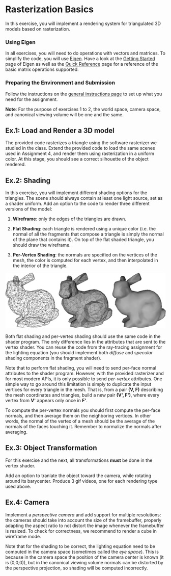 Rasterization Basics
===============

In this exercise, you will implement a rendering system for triangulated 3D models based on rasterization.

### Using Eigen

In all exercises, you will need to do operations with vectors and matrices. To simplify the code, you will use [Eigen](http://eigen.tuxfamily.org/).
Have a look at the [Getting Started](http://eigen.tuxfamily.org/dox/GettingStarted.html) page of Eigen as well as the [Quick Reference](http://eigen.tuxfamily.org/dox/group__QuickRefPage.html}) page for a reference of the basic matrix operations supported.

### Preparing the Environment and Submission

Follow the instructions on the [general instructions page](../RULES.md) to set up what you need for the assignment.

**Note**: For the purpose of exercises 1 to 2, the world space, camera space, and canonical viewing volume will be one and the same. 


Ex.1: Load and Render a 3D model
------------------

The provided code rasterizes a triangle using the software rasterizer we studied in the class. Extend the provided code to load the same scenes used in Assignment 4, and render them using rasterization in a uniform color. At this stage, you should see a correct silhouette of the object rendered.

Ex.2: Shading
-------------

In this exercise, you will implement different shading options for the triangles. The scene should always contain at least one light source, set as a shader uniform. Add an option to the code to render three different versions of the model:

1. **Wireframe**: only the edges of the triangles are drawn.

2. **Flat Shading**: each triangle is rendered using a unique color (i.e. the normal of all the fragments that compose a triangle is simply the normal of the plane that contains it). On top of the flat shaded triangle, you should draw the wireframe.

3. **Per-Vertex Shading**: the normals are specified on the vertices of the mesh, the color is computed for each vertex, and then interpolated in the interior of the triangle.

![image](img/bunny.png)

Both flat shading and per-vertex shading should use the same code in the shader program. The only difference lies in the attributes that are sent to the vertex shader. You can reuse the code from the ray-tracing assignment for the lighting equation (you should implement both *diffuse* and *specular* shading components in the fragment shader).

Note that to perform flat shading, you will need to send per-face normal attributes to the shader program. However, with the provided rasterizer and for most modern APIs, it is only possible to send *per-vertex* attributes. One simple way to go around this limitation is simply to duplicate the input vertices for every triangle in the mesh. That is, from a pair **(V, F)** describing the mesh coordinates and triangles, build a new pair **(V', F')**, where every vertex from **V'** appears only once in **F'**.

To compute the per-vertex normals you should first compute the per-face normals, and then average them on the neighboring vertices. In other words, the normal of the vertex of a mesh should be the average of the normals of the faces touching it. Remember to normalize the normals after averaging.

Ex.3: Object Transformation
--------------------

For this exercise and the next, all transformations **must** be done in the vertex shader. 

Add an option to tranlate the object toward the camera, while rotating around its barycenter. Produce 3 gif videos, one for each rendering type used above.


Ex.4: Camera
-------------------------------

Implement a *perspective camera* and add support for multiple resolutions: the cameras should take into account the size of the framebuffer, properly adapting the aspect ratio to not distort the image whenever the framebuffer is resized. To check for correctness, we recommend to render a cube in wireframe mode.

Note that for the shading to be correct, the lighting equation need to be computed in the camera space (sometimes called the *eye space*). This is because in the camera space the position of the camera center is known (it is (0,0,0)), but in the canonical viewing volume normals can be distorted by the perspective projection, so shading will be computed incorrectly.